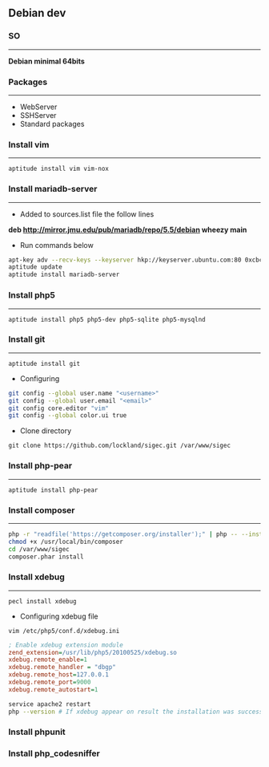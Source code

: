 ## Debian dev

### SO
----------------------------------------------------------------------------------------------------
**Debian minimal 64bits**

### Packages
----------------------------------------------------------------------------------------------------
* WebServer
* SSHServer
* Standard packages


### Install vim
----------------------------------------------------------------------------------------------------
`aptitude install vim vim-nox`


### Install mariadb-server
----------------------------------------------------------------------------------------------------
* Added to sources.list file the follow lines

**deb http://mirror.jmu.edu/pub/mariadb/repo/5.5/debian wheezy main**

* Run commands below
```bash
apt-key adv --recv-keys --keyserver hkp://keyserver.ubuntu.com:80 0xcbcb082a1bb943db
aptitude update
aptitude install mariadb-server 
```

### Install php5
----------------------------------------------------------------------------------------------------
`aptitude install php5 php5-dev php5-sqlite php5-mysqlnd`

### Install git
----------------------------------------------------------------------------------------------------
`aptitude install git`

* Configuring

```bash
git config --global user.name "<username>"
git config --global user.email "<email>"
git config core.editor "vim"
git config --global color.ui true
```

* Clone directory

`git clone https://github.com/lockland/sigec.git /var/www/sigec`

### Install php-pear
----------------------------------------------------------------------------------------------------
`aptitude install php-pear`

### Install composer
----------------------------------------------------------------------------------------------------
```bash
php -r "readfile('https://getcomposer.org/installer');" | php -- --install-dir=/usr/local/bin/
chmod +x /usr/local/bin/composer
cd /var/www/sigec
composer.phar install
```

### Install xdebug
----------------------------------------------------------------------------------------------------
`pecl install xdebug`
 
* Configuring xdebug file

`vim /etc/php5/conf.d/xdebug.ini`

```ini
; Enable xdebug extension module
zend_extension=/usr/lib/php5/20100525/xdebug.so
xdebug.remote_enable=1
xdebug.remote_handler = "dbgp"
xdebug.remote_host=127.0.0.1
xdebug.remote_port=9000
xdebug.remote_autostart=1
```

```bash
service apache2 restart
php --version # If xdebug appear on result the installation was success
```

### Install phpunit

### Install php_codesniffer
